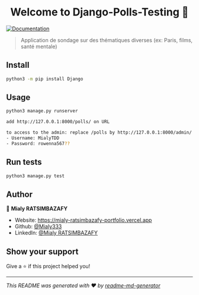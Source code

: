 <h1 align="center">Welcome to Django-Polls-Testing 👋</h1>
<p>
  <a href="https://github.com/Mialy333/Django-Polls-Testing" target="_blank">
    <img alt="Documentation" src="https://img.shields.io/badge/documentation-yes-brightgreen.svg" />
  </a>
</p>

> Application de sondage sur des thématiques diverses (ex: Paris, films, santé mentale)

## Install

```sh
python3 -m pip install Django
```

## Usage

```sh
python3 manage.py runserver

add http://127.0.0.1:8000/polls/ on URL

to access to the admin: replace /polls by http://127.0.0.1:8000/admin/
- Username: MialyTDD
- Password: rowenna567??
```

## Run tests

```sh
python3 manage.py test
```

## Author

👤 **Mialy RATSIMBAZAFY**

* Website: https://mialy-ratsimbazafy-portfolio.vercel.app
* Github: [@Mialy333](https://github.com/Mialy333)
* LinkedIn: [@Mialy RATSIMBAZAFY](https://www.linkedin.com/in/mialyratsimbazafy75/)

## Show your support

Give a ⭐️ if this project helped you!

***
_This README was generated with ❤️ by [readme-md-generator](https://github.com/kefranabg/readme-md-generator)_
